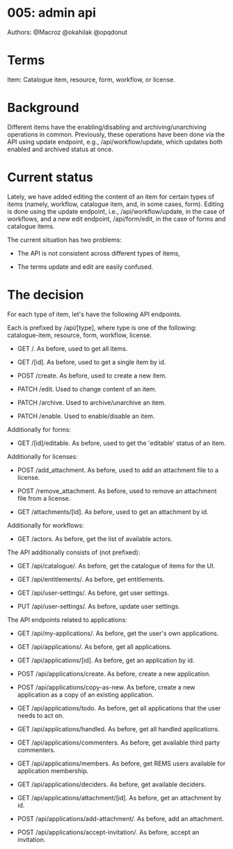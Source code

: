 # 005: admin api

Authors: @Macroz @okahilak @opqdonut

# Terms

Item: Catalogue item, resource, form, workflow, or license.

# Background

Different items have the enabling/disabling and archiving/unarchiving
operations in common. Previously, these operations have been done
via the API using update endpoint, e.g., /api/workflow/update, which
updates both enabled and archived status at once.

# Current status

Lately, we have added editing the content of an item for certain types
of items (namely, workflow, catalogue item, and, in some cases, form).
Editing is done using the update endpoint, i.e., /api/workflow/update,
in the case of workflows, and a new edit endpoint, /api/form/edit, in
the case of forms and catalogue items.

The current situation has two problems:

- The API is not consistent across different types of items,

- The terms update and edit are easily confused.

# The decision

For each type of item, let's have the following API endpoints.

Each is prefixed by /api/[type], where type is one of the following:
catalogue-item, resource, form, workflow, license.

- GET /. As before, used to get all items.

- GET /[id]. As before, used to get a single item by id.

- POST /create. As before, used to create a new item.

- PATCH /edit. Used to change content of an item.

- PATCH /archive. Used to archive/unarchive an item.

- PATCH /enable. Used to enable/disable an item.


Additionally for forms:

- GET /[id]/editable. As before, used to get the 'editable' status of an item.


Additionally for licenses:

- POST /add_attachment. As before, used to add an attachment file to a license.

- POST /remove_attachment. As before, used to remove an attachment file from
  a license.

- GET /attachments/[id]. As before, used to get an attachment by id.


Additionally for workflows:

- GET /actors. As before, get the list of available actors.


The API additionally consists of (not prefixed):

- GET /api/catalogue/. As before, get the catalogue of items for the UI.

- GET /api/entitlements/. As before, get entitlements.

- GET /api/user-settings/. As before, get user settings.

- PUT /api/user-settings/. As before, update user settings.


The API endpoints related to applications:

- GET /api/my-applications/. As before, get the user's own applications.

- GET /api/applications/. As before, get all applications.

- GET /api/applications/[id]. As before, get an application by id.

- POST /api/applications/create. As before, create a new application.

- POST /api/applications/copy-as-new. As before, create a new application
  as a copy of an existing application.

- GET /api/applications/todo. As before, get all applications that the user
  needs to act on.

- GET /api/applications/handled. As before, get all handled applications.

- GET /api/applications/commenters. As before, get available third party
  commenters.

- GET /api/applications/members. As before, get REMS users available for
  application membership.

- GET /api/applications/deciders. As before, get available deciders.

- GET /api/applications/attachment/[id]. As before, get an attachment by id.

- POST /api/applications/add-attachment/. As before, add an attachment.

- POST /api/applications/accept-invitation/. As before, accept an invitation.

